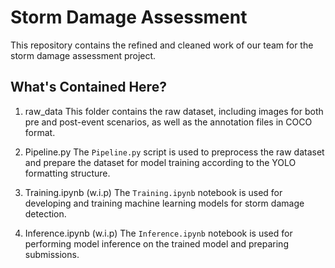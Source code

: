 # Storm Damage Assessment
This repository contains the refined and cleaned work of our team for the storm damage assessment project.

## What's Contained Here?
1. raw_data
This folder contains the raw dataset, including images for both pre and post-event scenarios, as well as the annotation files in COCO format.

2. Pipeline.py
The `Pipeline.py` script is used to preprocess the raw dataset and prepare the dataset for model training according to the YOLO formatting structure.

3. Training.ipynb (w.i.p)
The `Training.ipynb` notebook is used for developing and training machine learning models for storm damage detection.

4. Inference.ipynb (w.i.p)
The `Inference.ipynb` notebook is used for performing model inference on the trained model and preparing submissions.
